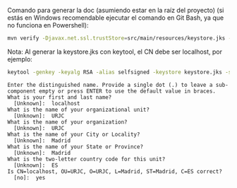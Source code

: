 Comando para generar la doc (asumiendo estar en la raíz del proyecto) (si estás en Windows recomendable ejecutar el comando en Git Bash, ya que no funciona en Powershell):

```sh
mvn verify -Djavax.net.ssl.trustStore=src/main/resources/keystore.jks -Djavax.net.ssl.trustStorePassword=password
```

Nota: Al generar la keystore.jks con keytool, el CN debe ser localhost, por ejemplo:

```sh
keytool -genkey -keyalg RSA -alias selfsigned -keystore keystore.jks -storepass password -validity 360 -keysize 2048
```
```
Enter the distinguished name. Provide a single dot (.) to leave a sub-component empty or press ENTER to use the default value in braces.
What is your first and last name?
  [Unknown]:  localhost
What is the name of your organizational unit?
  [Unknown]:  URJC
What is the name of your organization?
  [Unknown]:  URJC
What is the name of your City or Locality?
  [Unknown]:  Madrid
What is the name of your State or Province?
  [Unknown]:  Madrid
What is the two-letter country code for this unit?
  [Unknown]:  ES
Is CN=localhost, OU=URJC, O=URJC, L=Madrid, ST=Madrid, C=ES correct?
  [no]:  yes
```